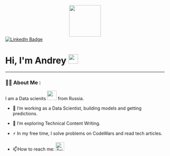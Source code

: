 <div id="header" align="center">
  <img src="https://media.giphy.com/media/M9gbBd9nbDrOTu1Mqx/giphy.gif" width="100"/>
</div>
<div id="badges">
  <a href="https://www.linkedin.com/in/andrey-zavodov/">
    <img src="https://img.shields.io/badge/LinkedIn-blue?style=for-the-badge&logo=linkedin&logoColor=white" alt="LinkedIn Badge"/>
  </a>
</div>
<img src="https://komarev.com/ghpvc/?username=SleekVortex&style=flat-square&color=blue" alt=""/>
<h1>
  Hi, I'm Andrey
  <img src="https://media.giphy.com/media/hvRJCLFzcasrR4ia7z/giphy.gif" width="30px"/>
</h1>

---

### :man_technologist: About Me :
I am a Data scienits <img src="https://media.giphy.com/media/WUlplcMpOCEmTGBtBW/giphy.gif" width="30"> from Russia.
- :telescope: I’m working as a Data Scientist, building models and getting predictions.

- :seedling: I’m exploring Technical Content Writing.

- :zap: In my free time, I solve problems on CodeWars and read tech articles.

- :mailbox:How to reach me: <a href="https://t.me/SleekVortex">
    <img src="https://upload.wikimedia.org/wikipedia/commons/8/83/Telegram_2019_Logo.svg" alt="Telegram Badge" width="27" height="27"/>
</a>

